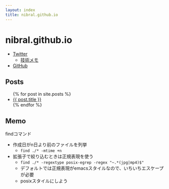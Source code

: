 ```yaml
---
layout: index
title: nibral.github.io
---
```


nibral.github.io
====

* [Twitter](https://twitter.com/_nibral)
    + [技術メモ](http://twilog.org/_nibral/search?word=%E3%80%90%E3%83%A1%E3%83%A2%E3%80%91&ao=a)
* [GitHub](https://github.com/nibral)

Posts
----

<ul>
  {% for post in site.posts %}
    <li>
      <a href="{{ post.url }}">{{ post.title }}</a>
    </li>
  {% endfor %}
</ul>

Memo
----

findコマンド

* 作成日がn日より前のファイルを列挙
    * `find ./* -mtime +n`
* 拡張子で絞り込むときは正規表現を使う
	* `find ./* -regextype posix-egrep -regex "~.*(jpg|mp4)$"`
	* デフォルトでは正規表現がemacsスタイルなので、いちいちエスケープが必要
	* posixスタイルにしよう
